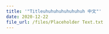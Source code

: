 ```yaml
---
title: '"Titleuhuhuhuhuhuhuhuh 中文"'
date: 2020-12-22
file_url: /files/Placeholder Text.txt
---
```


